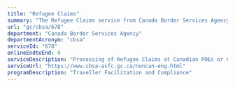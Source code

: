 ```yaml
---
title: "Refugee Claims"
summary: "The Refugee Claims service from Canada Border Services Agency is not available end-to-end online, according to the GC Service Inventory."
url: "gc/cbsa/678"
department: "Canada Border Services Agency"
departmentAcronym: "cbsa"
serviceId: "678"
onlineEndtoEnd: 0
serviceDescription: "Processing of Refugee Claims at Canadian POEs or CBSA inland offices."
serviceUrl: "https://www.cbsa-asfc.gc.ca/noncan-eng.html"
programDescription: "Traveller Facilitation and Compliance"
---
```

